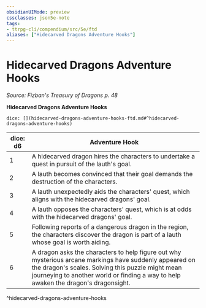 ```yaml
---
obsidianUIMode: preview
cssclasses: json5e-note
tags:
- ttrpg-cli/compendium/src/5e/ftd
aliases: ["Hidecarved Dragons Adventure Hooks"]
---
```

# Hidecarved Dragons Adventure Hooks
*Source: Fizban's Treasury of Dragons p. 48* 

**Hidecarved Dragons Adventure Hooks**

`dice: [](hidecarved-dragons-adventure-hooks-ftd.md#^hidecarved-dragons-adventure-hooks)`

| dice: d6 | Adventure Hook |
|----------|----------------|
| 1 | A hidecarved dragon hires the characters to undertake a quest in pursuit of the lauth's goal. |
| 2 | A lauth becomes convinced that their goal demands the destruction of the characters. |
| 3 | A lauth unexpectedly aids the characters' quest, which aligns with the hidecarved dragons' goal. |
| 4 | A lauth opposes the characters' quest, which is at odds with the hidecarved dragons' goal. |
| 5 | Following reports of a dangerous dragon in the region, the characters discover the dragon is part of a lauth whose goal is worth aiding. |
| 6 | A dragon asks the characters to help figure out why mysterious arcane markings have suddenly appeared on the dragon's scales. Solving this puzzle might mean journeying to another world or finding a way to help awaken the dragon's dragonsight. |
^hidecarved-dragons-adventure-hooks